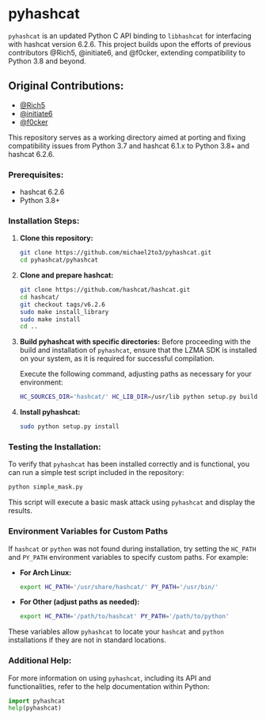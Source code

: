 # pyhashcat

`pyhashcat` is an updated Python C API binding to `libhashcat` for interfacing with hashcat version 6.2.6. This project builds upon the efforts of previous contributors @Rich5, @initiate6, and @f0cker, extending compatibility to Python 3.8 and beyond.

## Original Contributions:
- [@Rich5](https://github.com/Rich5/pyhashcat)
- [@initiate6](https://github.com/initiate6/pyhashcat)
- [@f0cker](https://github.com/f0cker/pyhashcat)

This repository serves as a working directory aimed at porting and fixing compatibility issues from Python 3.7 and hashcat 6.1.x to Python 3.8+ and hashcat 6.2.6.

### Prerequisites:
- hashcat 6.2.6
- Python 3.8+

### Installation Steps:

1. **Clone this repository:**
   ```sh
   git clone https://github.com/michael2to3/pyhashcat.git
   cd pyhashcat/pyhashcat
   ```

2. **Clone and prepare hashcat:**
   ```sh
   git clone https://github.com/hashcat/hashcat.git
   cd hashcat/
   git checkout tags/v6.2.6
   sudo make install_library
   sudo make install
   cd ..
   ```

3. **Build pyhashcat with specific directories:**
   Before proceeding with the build and installation of `pyhashcat`, ensure that the LZMA SDK is installed on your system, as it is required for successful compilation.
   
   Execute the following command, adjusting paths as necessary for your environment:
   ```sh
   HC_SOURCES_DIR='hashcat/' HC_LIB_DIR=/usr/lib python setup.py build_ext -I /usr/share/lzma-sdk/C/
   ```

4. **Install pyhashcat:**
   ```sh
   sudo python setup.py install
   ```

### Testing the Installation:

To verify that `pyhashcat` has been installed correctly and is functional, you can run a simple test script included in the repository:

```sh
python simple_mask.py
```

This script will execute a basic mask attack using `pyhashcat` and display the results.

### Environment Variables for Custom Paths

If `hashcat` or `python` was not found during installation, try setting the `HC_PATH` and `PY_PATH` environment variables to specify custom paths. For example:

- **For Arch Linux:**
  ```sh
  export HC_PATH='/usr/share/hashcat/' PY_PATH='/usr/bin/'
  ```

- **For Other (adjust paths as needed):**
  ```sh
  export HC_PATH='/path/to/hashcat' PY_PATH='/path/to/python'
  ```

These variables allow `pyhashcat` to locate your `hashcat` and `python` installations if they are not in standard locations.

### Additional Help:

For more information on using `pyhashcat`, including its API and functionalities, refer to the help documentation within Python:

```python
import pyhashcat
help(pyhashcat)
```
